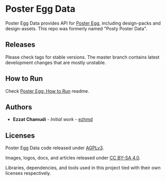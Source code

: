 # Poster Egg Data

Poster Egg Data provides API for [Poster Egg](https://github.com/ezhmd/poster-egg), including design-packs and design-assets. This repo was formerly named "Posty Poster Data".

## Releases

Please check tags for stable versions. The master branch contains latest development changes that are mostly unstable.

## How to Run

Check [Poster Egg: How to Run](https://github.com/ezhmd/poster-egg#how-to-run) readme.

## Authors

* **Ezzat Chamudi** - *Initial work* - [ezhmd](https://github.com/ezhmd)

## Licenses

Poster Egg Data code released under [AGPLv3](http://www.gnu.org/licenses/agpl-3.0.html). 

Images, logos, docs, and articles released under [CC BY-SA 4.0](https://creativecommons.org/licenses/by-sa/4.0/). 

Libraries, dependencies, and tools used in this project tied with their own licenses respectively.
